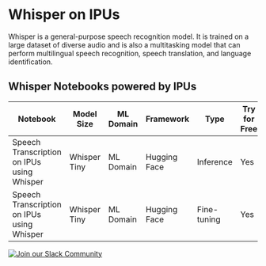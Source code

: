 # Whisper on IPUs
Whisper is a general-purpose speech recognition model. It is trained on a large dataset of diverse audio and is also a multitasking model that can perform multilingual speech recognition, speech translation, and language identification.

## Whisper Notebooks powered by IPUs

| Notebook  | Model Size | ML Domain | Framework | Type | Try for Free | 1-click Access
| ------------- | ------------- | ------------- | ------------- | ------------- | ------------- | ------------- |
| Speech Transcription on IPUs using Whisper | Whisper Tiny | ML Domain | Hugging Face | Inference | Yes | [BUTTON]
| Speech Transcription on IPUs using Whisper | Whisper Tiny | ML Domain | Hugging Face | Fine-tuning | Yes | [BUTTON]

[![Join our Slack Community](https://img.shields.io/badge/Slack-Join%20Graphcore's%20Community-blue?style=flat-square&logo=slack)](https://www.graphcore.ai/join-community)
